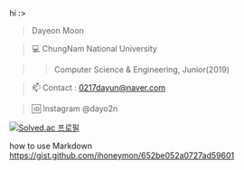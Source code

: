 hi :>

> Dayeon Moon

> 💻 ChungNam National University

>>   Computer Science & Engineering, Junior(2019)


> 📫 Contact : 0217dayun@naver.com


> 🆔 Instagram @dayo2n


[![Solved.ac 프로필](http://mazassumnida.wtf/api/generate_badge?boj=ansek217)](https://solved.ac/ansek217)


<!--[![Top Langs](https://github-readme-stats.vercel.app/api/top-langs/?username=dayo2n&layout=compact)](https://github.com/dayo2n/github-readme-stats)-->

<!--![Anurag's github stats](https://github-readme-stats.vercel.app/api?username=dayo2n&show_icons=true&theme=dracula)-->

<!--
**dayo2n/dayo2n** is a ✨ _special_ ✨ repository because its `README.md` (this file) appears on your GitHub profile.

Here are some ideas to get you started:

- 🔭 I’m currently working on ...
- 🌱 I’m currently learning ...
- 👯 I’m looking to collaborate on ...
- 🤔 I’m looking for help with ...
- 💬 Ask me about ...
- 📫 How to reach me: ...
- 😄 Pronouns: ...
- ⚡ Fun fact: ...
-->
 
 how to use Markdown
  <https://gist.github.com/ihoneymon/652be052a0727ad59601>
   
 
